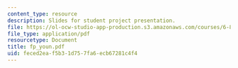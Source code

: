 ```yaml
---
content_type: resource
description: Slides for student project presentation.
file: https://ol-ocw-studio-app-production.s3.amazonaws.com/courses/6-895-theory-of-parallel-systems-sma-5509-fall-2003/feced2eaf5b31d757fa6ecb67281c4f4_fp_youn.pdf
file_type: application/pdf
resourcetype: Document
title: fp_youn.pdf
uid: feced2ea-f5b3-1d75-7fa6-ecb67281c4f4
---
```

